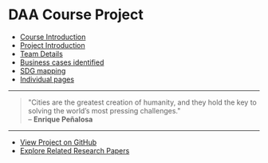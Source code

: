 # **DAA Course Project**
- [Course Introduction](./Course_Intro.md)
- [Project Introduction](./project_I.md)
- [Team Details](./team_info.md)
- [Business cases identified](./Business_cases.md)
- [SDG mapping](https://01fe23bcs144.github.io/SDG-mapping-for-Business-cases/)<be>
- [Individual pages](./Indi.md)

---


> "Cities are the greatest creation of humanity, and they hold the key to solving the world’s most pressing challenges."  
> – **Enrique Peñalosa**

---


- [View Project on GitHub](https://github.com/your-repo-link)
- [Explore Related Research Papers](https://example.com/research-paper)
